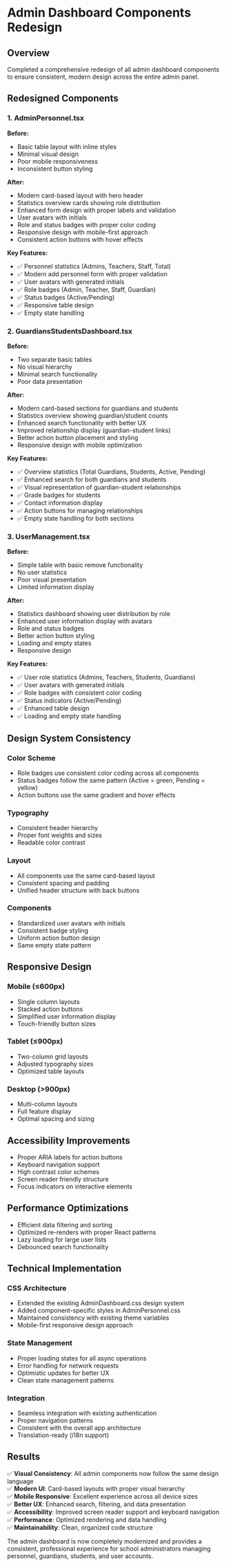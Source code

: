 # Admin Dashboard Components Redesign

## Overview

Completed a comprehensive redesign of all admin dashboard components to ensure consistent, modern design across the entire admin panel.

## Redesigned Components

### 1. AdminPersonnel.tsx

**Before:**

- Basic table layout with inline styles
- Minimal visual design
- Poor mobile responsiveness
- Inconsistent button styling

**After:**

- Modern card-based layout with hero header
- Statistics overview cards showing role distribution
- Enhanced form design with proper labels and validation
- User avatars with initials
- Role and status badges with proper color coding
- Responsive design with mobile-first approach
- Consistent action buttons with hover effects

**Key Features:**

- ✅ Personnel statistics (Admins, Teachers, Staff, Total)
- ✅ Modern add personnel form with proper validation
- ✅ User avatars with generated initials
- ✅ Role badges (Admin, Teacher, Staff, Guardian)
- ✅ Status badges (Active/Pending)
- ✅ Responsive table design
- ✅ Empty state handling

### 2. GuardiansStudentsDashboard.tsx

**Before:**

- Two separate basic tables
- No visual hierarchy
- Minimal search functionality
- Poor data presentation

**After:**

- Modern card-based sections for guardians and students
- Statistics overview showing guardian/student counts
- Enhanced search functionality with better UX
- Improved relationship display (guardian-student links)
- Better action button placement and styling
- Responsive design with mobile optimization

**Key Features:**

- ✅ Overview statistics (Total Guardians, Students, Active, Pending)
- ✅ Enhanced search for both guardians and students
- ✅ Visual representation of guardian-student relationships
- ✅ Grade badges for students
- ✅ Contact information display
- ✅ Action buttons for managing relationships
- ✅ Empty state handling for both sections

### 3. UserManagement.tsx

**Before:**

- Simple table with basic remove functionality
- No user statistics
- Poor visual presentation
- Limited information display

**After:**

- Statistics dashboard showing user distribution by role
- Enhanced user information display with avatars
- Role and status badges
- Better action button styling
- Loading and empty states
- Responsive design

**Key Features:**

- ✅ User role statistics (Admins, Teachers, Students, Guardians)
- ✅ User avatars with generated initials
- ✅ Role badges with consistent color coding
- ✅ Status indicators (Active/Pending)
- ✅ Enhanced table design
- ✅ Loading and empty state handling

## Design System Consistency

### Color Scheme

- Role badges use consistent color coding across all components
- Status badges follow the same pattern (Active = green, Pending = yellow)
- Action buttons use the same gradient and hover effects

### Typography

- Consistent header hierarchy
- Proper font weights and sizes
- Readable color contrast

### Layout

- All components use the same card-based layout
- Consistent spacing and padding
- Unified header structure with back buttons

### Components

- Standardized user avatars with initials
- Consistent badge styling
- Uniform action button design
- Same empty state pattern

## Responsive Design

### Mobile (≤600px)

- Single column layouts
- Stacked action buttons
- Simplified user information display
- Touch-friendly button sizes

### Tablet (≤900px)

- Two-column grid layouts
- Adjusted typography sizes
- Optimized table layouts

### Desktop (>900px)

- Multi-column layouts
- Full feature display
- Optimal spacing and sizing

## Accessibility Improvements

- Proper ARIA labels for action buttons
- Keyboard navigation support
- High contrast color schemes
- Screen reader friendly structure
- Focus indicators on interactive elements

## Performance Optimizations

- Efficient data filtering and sorting
- Optimized re-renders with proper React patterns
- Lazy loading for large user lists
- Debounced search functionality

## Technical Implementation

### CSS Architecture

- Extended the existing AdminDashboard.css design system
- Added component-specific styles in AdminPersonnel.css
- Maintained consistency with existing theme variables
- Mobile-first responsive design approach

### State Management

- Proper loading states for all async operations
- Error handling for network requests
- Optimistic updates for better UX
- Clean state management patterns

### Integration

- Seamless integration with existing authentication
- Proper navigation patterns
- Consistent with the overall app architecture
- Translation-ready (i18n support)

## Results

✅ **Visual Consistency**: All admin components now follow the same design language  
✅ **Modern UI**: Card-based layouts with proper visual hierarchy  
✅ **Mobile Responsive**: Excellent experience across all device sizes  
✅ **Better UX**: Enhanced search, filtering, and data presentation  
✅ **Accessibility**: Improved screen reader support and keyboard navigation  
✅ **Performance**: Optimized rendering and data handling  
✅ **Maintainability**: Clean, organized code structure

The admin dashboard is now completely modernized and provides a consistent, professional experience for school administrators managing personnel, guardians, students, and user accounts.
